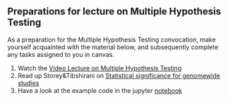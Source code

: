 ## Preparations for lecture on Multiple Hypothesis Testing

As a preparation for the Multiple Hypothesis Testing convocation, make yourself acquainted with the material below, and subsequently complete any tasks assigned to you in canvas.

1. Watch the [Video Lecture on Multiple Hypothesis Testing](https://www.youtube.com/watch?v=2WE9XTDiCl8)
2. Read up Storey&Tibshirani on [Statistical significance for genomewide studies](https://www.pnas.org/content/100/16/9440)
4. Have a look at the example code in the jupyter [notebook](../nb/multiplehypo/)
